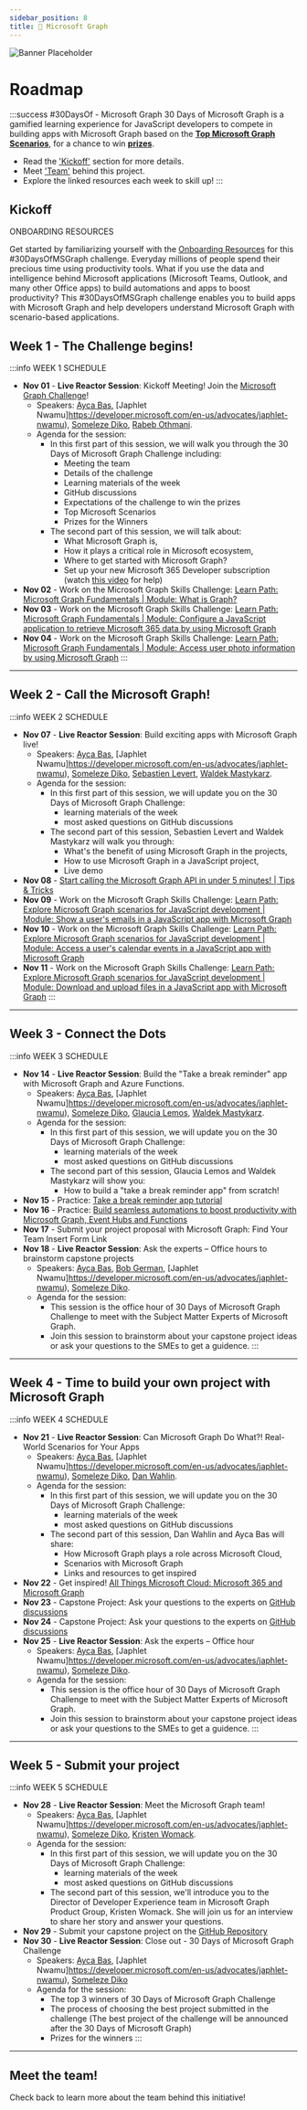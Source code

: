 ```yaml
---
sidebar_position: 8
title: 🦒 Microsoft Graph
---
```


![Banner Placeholder](./../../static/img/coming-soon.png)

# Roadmap

:::success #30DaysOf - Microsoft Graph
30 Days of Microsoft Graph is a gamified learning experience for JavaScript developers to compete in building apps with Microsoft Graph based on the [**Top Microsoft Graph Scenarios**](https://aka.ms/30DaysOfMSGraph/Scenarios), for a chance to win [**prizes**](https://aka.ms/30DaysOfMSGraph).

* Read the ['Kickoff'](#kickoff) section for more details.
* Meet ['Team'](#meet-the-team) behind this project.
* Explore the linked resources each week to skill up!
:::

## Kickoff
ONBOARDING RESOURCES

Get started by familiarizing yourself with the [Onboarding Resources](https://aka.ms/30DaysOfMSGraph) for this #30DaysOfMSGraph challenge.
Everyday millions of people spend their precious time using productivity tools. What if you use the data and intelligence behind Microsoft applications (Microsoft Teams, Outlook, and many other Office apps) to build automations and apps to boost productivity? 
This #30DaysOfMSGraph challenge enables you to build apps with Microsoft Graph and help developers understand Microsoft Graph with scenario-based applications.

## Week 1 - The Challenge begins!

:::info WEEK 1 SCHEDULE
* **Nov 01** - **Live Reactor Session**: Kickoff Meeting! Join the [Microsoft Graph Challenge](https://aka.ms/30DaysOfMSGraph/Challenge)!
  * Speakers: [Ayca Bas](https://developer.microsoft.com/en-us/advocates/ayca-bas), [Japhlet Nwamu]https://developer.microsoft.com/en-us/advocates/japhlet-nwamu), [Someleze Diko](https://developer.microsoft.com/en-us/advocates/someleze-diko), [Rabeb Othmani](https://www.linkedin.com/in/othmanirabeb/).
  * Agenda for the session:
    * In this first part of this session, we will walk you through the 30 Days of Microsoft Graph Challenge including:
      - Meeting the team
      - Details of the challenge
      - Learning materials of the week
      - GitHub discussions
      - Expectations of the challenge to win the prizes
      - Top Microsoft Scenarios
      - Prizes for the Winners
    * The second part of this session, we will talk about:
      - What Microsoft Graph is,
      - How it plays a critical role in Microsoft ecosystem,
      - Where to get started with Microsoft Graph?
      - Set up your new Microsoft 365 Developer subscription (watch [this video](https://www.youtube.com/watch?v=DhhpJ1UjbJ0) for help)
* **Nov 02** - Work on the Microsoft Graph Skills Challenge: [Learn Path: Microsoft Graph Fundamentals | Module: What is Graph?](https://docs.microsoft.com/en-us/training/modules/msgraph-intro-overview/)
* **Nov 03** - Work on the Microsoft Graph Skills Challenge: [Learn Path: Microsoft Graph Fundamentals | Module: Configure a JavaScript application to retrieve Microsoft 365 data by using Microsoft Graph](https://docs.microsoft.com/en-us/training/modules/msgraph-javascript-app/)
* **Nov 04** - Work on the Microsoft Graph Skills Challenge: [Learn Path: Microsoft Graph Fundamentals | Module: Access user photo information by using Microsoft Graph](https://docs.microsoft.com/en-us/training/modules/msgraph-user-photo-information/)
:::

---

## Week 2 - Call the Microsoft Graph!

:::info WEEK 2 SCHEDULE
* **Nov 07** - **Live Reactor Session**: Build exciting apps with Microsoft Graph live!
  * Speakers: [Ayca Bas](https://developer.microsoft.com/en-us/advocates/ayca-bas), [Japhlet Nwamu]https://developer.microsoft.com/en-us/advocates/japhlet-nwamu), [Someleze Diko](https://developer.microsoft.com/en-us/advocates/someleze-diko), [Sebastien Levert](https://www.linkedin.com/in/sebastienlevert/), [Waldek Mastykarz](https://www.linkedin.com/in/waldekmastykarz/).
  * Agenda for the session:
    * In this first part of this session, we will update you on the 30 Days of Microsoft Graph Challenge: 
      - learning materials of the week
      - most asked questions on GitHub discussions
    * The second part of this session, Sebastien Levert and Waldek Mastykarz will walk you through:
      - What's the benefit of using Microsoft Graph in the projects,
      - How to use Microsoft Graph in a JavaScript project,
      - Live demo
* **Nov 08** - [Start calling the Microsoft Graph API in under 5 minutes! | Tips & Tricks](https://www.youtube.com/watch?v=f_3wc4UgqTI)
* **Nov 09** - Work on the Microsoft Graph Skills Challenge: [Learn Path: Explore Microsoft Graph scenarios for JavaScript development | Module: Show a user's emails in a JavaScript app with Microsoft Graph](https://learn.microsoft.com/en-us/training/modules/msgraph-show-user-emails/)
* **Nov 10** - Work on the Microsoft Graph Skills Challenge: [Learn Path: Explore Microsoft Graph scenarios for JavaScript development | Module: Access a user's calendar events in a JavaScript app with Microsoft Graph](https://learn.microsoft.com/en-us/training/modules/msgraph-access-user-events/)
* **Nov 11** - Work on the Microsoft Graph Skills Challenge: [Learn Path: Explore Microsoft Graph scenarios for JavaScript development | Module: Download and upload files in a JavaScript app with Microsoft Graph](https://learn.microsoft.com/en-us/training/modules/msgraph-manage-files/)
:::

---

## Week 3 - Connect the Dots

:::info WEEK 3 SCHEDULE
* **Nov 14** - **Live Reactor Session**: Build the "Take a break reminder" app with Microsoft Graph and Azure Functions.
  * Speakers: [Ayca Bas](https://developer.microsoft.com/en-us/advocates/ayca-bas), [Japhlet Nwamu]https://developer.microsoft.com/en-us/advocates/japhlet-nwamu), [Someleze Diko](https://developer.microsoft.com/en-us/advocates/someleze-diko), [Glaucia Lemos](https://www.linkedin.com/in/glaucialemos/), [Waldek Mastykarz](https://www.linkedin.com/in/waldekmastykarz/).
  * Agenda for the session:
    * In this first part of this session, we will update you on the 30 Days of Microsoft Graph Challenge: 
      - learning materials of the week
      - most asked questions on GitHub discussions
    * The second part of this session, Glaucia Lemos and Waldek Mastykarz will show you:
      - How to build a "take a break reminder app" from scratch!
* **Nov 15** - Practice: [Take a break reminder app tutorial](https://aka.ms/TakeABreakReminder) 
* **Nov 16** - Practice: [Build seamless automations to boost productivity with Microsoft Graph, Event Hubs and Functions](https://dev.to/azure/build-seamless-automations-to-boost-productivity-with-microsoft-graph-azure-event-hubs-and-functions-1ho8)
* **Nov 17** - Submit your project proposal with Microsoft Graph: Find Your Team Insert Form Link
* **Nov 18** - **Live Reactor Session**: Ask the experts – Office hours to brainstorm capstone projects
  * Speakers: [Ayca Bas](https://developer.microsoft.com/en-us/advocates/ayca-bas), [Bob German](https://www.linkedin.com/in/bgerman/), [Japhlet Nwamu]https://developer.microsoft.com/en-us/advocates/japhlet-nwamu), [Someleze Diko](https://developer.microsoft.com/en-us/advocates/someleze-diko).
  * Agenda for the session:
    - This session is the office hour of 30 Days of Microsoft Graph Challenge to meet with the Subject Matter Experts of Microsoft Graph. 
    - Join this session to brainstorm about your capstone project ideas or ask your questions to the SMEs to get a guidence.
:::

---

## Week 4 - Time to build your own project with Microsoft Graph

:::info WEEK 4 SCHEDULE
* **Nov 21** - **Live Reactor Session**: Can Microsoft Graph Do What?! Real-World Scenarios for Your Apps
  * Speakers: [Ayca Bas](https://developer.microsoft.com/en-us/advocates/ayca-bas), [Japhlet Nwamu]https://developer.microsoft.com/en-us/advocates/japhlet-nwamu), [Someleze Diko](https://developer.microsoft.com/en-us/advocates/someleze-diko), [Dan Wahlin](https://www.linkedin.com/in/danwahlin/).
  * Agenda for the session:
    * In this first part of this session, we will update you on the 30 Days of Microsoft Graph Challenge: 
      - learning materials of the week
      - most asked questions on GitHub discussions
    * The second part of this session, Dan Wahlin and Ayca Bas will share:
      - How Microsoft Graph plays a role across Microsoft Cloud,
      - Scenarios with Microsoft Graph
      - Links and resources to get inspired
* **Nov 22** - Get inspired! [All Things Microsoft Cloud: Microsoft 365 and Microsoft Graph](https://www.youtube.com/watch?v=MXq-M6qRffE)
* **Nov 23** - Capstone Project: Ask your questions to the experts on [GitHub discussions](https://aka.ms/30DaysOfMSGraph/GitHub/Discussions)
* **Nov 24** - Capstone Project: Ask your questions to the experts on [GitHub discussions](https://aka.ms/30DaysOfMSGraph/GitHub/Discussions)
* **Nov 25** - **Live Reactor Session**: Ask the experts – Office hour
  * Speakers: [Ayca Bas](https://developer.microsoft.com/en-us/advocates/ayca-bas), [Japhlet Nwamu]https://developer.microsoft.com/en-us/advocates/japhlet-nwamu), [Someleze Diko](https://developer.microsoft.com/en-us/advocates/someleze-diko).
  * Agenda for the session:
    - This session is the office hour of 30 Days of Microsoft Graph Challenge to meet with the Subject Matter Experts of Microsoft Graph. 
    - Join this session to brainstorm about your capstone project ideas or ask your questions to the SMEs to get a guidence.
:::

---

## Week 5 - Submit your project

:::info WEEK 5 SCHEDULE 
* **Nov 28** - **Live Reactor Session**: Meet the Microsoft Graph team!
  * Speakers: [Ayca Bas](https://developer.microsoft.com/en-us/advocates/ayca-bas), [Japhlet Nwamu]https://developer.microsoft.com/en-us/advocates/japhlet-nwamu), [Someleze Diko](https://developer.microsoft.com/en-us/advocates/someleze-diko), [Kristen Womack](https://www.linkedin.com/in/kristenwomack/).
  * Agenda for the session:
    * In this first part of this session, we will update you on the 30 Days of Microsoft Graph Challenge: 
      - learning materials of the week
      - most asked questions on GitHub discussions
    * The second part of this session, we'll introduce you to the Director of Developer Experience team in Microsoft Graph Product Group, Kristen Womack. She will join us for an interview to share her story and answer your questions.
* **Nov 29** - Submit your capstone project on the [GitHub Repository](https://aka.ms/30DaysOfMSGraph/GitHub/ProjectSubmission)
* **Nov 30** - **Live Reactor Session**: Close out - 30 Days of Microsoft Graph Challenge
  * Speakers: [Ayca Bas](https://developer.microsoft.com/en-us/advocates/ayca-bas), [Japhlet Nwamu]https://developer.microsoft.com/en-us/advocates/japhlet-nwamu), [Someleze Diko](https://developer.microsoft.com/en-us/advocates/someleze-diko)
  * Agenda for the session:
    - The top 3 winners of 30 Days of Microsoft Graph Challenge
    - The process of choosing the best project submitted in the challenge (The best project of the challenge will be announced after the 30 Days of Microsoft Graph)
    - Prizes for the winners 
:::

---

## Meet the team!

Check back to learn more about the team behind this initiative!
